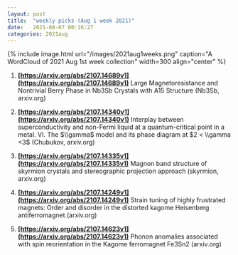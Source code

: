```yaml
---
layout: post
title:  "weekly picks (Aug 1 week 2021)"
date:   2021-08-07 00:16:27
categories: 2021aug
---
```


{% include image.html url="/images/2021aug1weeks.png" caption="A WordCloud of 2021 Aug 1st week collection" width=300 align="center" %}

1. **[https://arxiv.org/abs/2107.14689v1](https://arxiv.org/abs/2107.14689v1)** Large Magnetoresistance and Nontrivial Berry Phase in Nb3Sb Crystals with A15 Structure (Nb3Sb, arxiv.org)

1. **[https://arxiv.org/abs/2107.14340v1](https://arxiv.org/abs/2107.14340v1)** Interplay between superconductivity and non-Fermi liquid at a quantum-critical point in a metal. VI. The $\\gamma$ model and its phase diagram at $2 < \\gamma <3$ (Chubukov, arxiv.org)

1. **[https://arxiv.org/abs/2107.14335v1](https://arxiv.org/abs/2107.14335v1)** Magnon band structure of skyrmion crystals and stereographic projection approach (skyrmion, arxiv.org)

1. **[https://arxiv.org/abs/2107.14249v1](https://arxiv.org/abs/2107.14249v1)** Strain tuning of highly frustrated magnets: Order and disorder in the distorted kagome Heisenberg antiferromagnet (arxiv.org)

1. **[https://arxiv.org/abs/2107.14623v1](https://arxiv.org/abs/2107.14623v1)** Phonon anomalies associated with spin reorientation in the Kagome ferromagnet Fe3Sn2 (arxiv.org)


